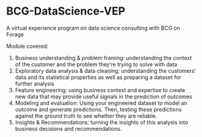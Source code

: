 # BCG-DataScience-VEP
A virtual experience program on data science consulting with BCG on Forage

Module covered: 
1. Business understanding & problem framing: understanding the context of the customer and the problem they’re trying to solve with data
2. Exploratory data analysis & data cleaning: understanding the customers' data and its statistical properties as well as preparing a dataset for further analysis
3. Feature engineering: using business context and expertise to create new data that may provide useful signals in the prediction of outcomes
4. Modeling and evaluation: Using your engineered dataset to model an outcome and generate predictions. Then, testing these predictions against the ground truth to see whether they are reliable.
5. Insights & Recommendations: turning the insights of this analysis into business decisions and recommendations.
